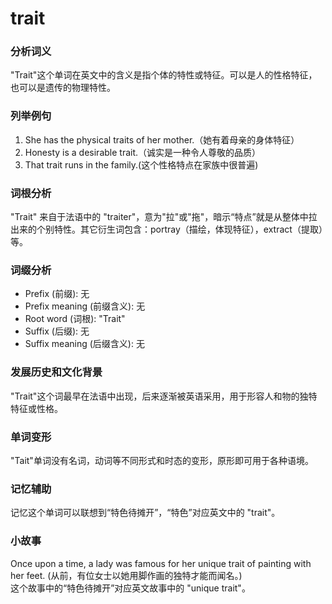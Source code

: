 # trait

### 分析词义

  

"Trait"这个单词在英文中的含义是指个体的特性或特征。可以是人的性格特征，也可以是遗传的物理特性。

  

### 列举例句

  

1.  She has the physical traits of her mother.（她有着母亲的身体特征）
2.  Honesty is a desirable trait.（诚实是一种令人尊敬的品质）
3.  That trait runs in the family.(这个性格特点在家族中很普遍)

  

### 词根分析

  

"Trait" 来自于法语中的 "traiter"，意为"拉"或"拖"，暗示“特点”就是从整体中拉出来的个别特性。其它衍生词包含：portray（描绘，体现特征），extract（提取）等。

  

### 词缀分析

  

*   Prefix (前缀): 无
*   Prefix meaning (前缀含义): 无
*   Root word (词根): "Trait"
*   Suffix (后缀): 无
*   Suffix meaning (后缀含义): 无

  

### 发展历史和文化背景

  

"Trait"这个词最早在法语中出现，后来逐渐被英语采用，用于形容人和物的独特特征或性格。

  

### 单词变形

  

"Tait"单词没有名词，动词等不同形式和时态的变形，原形即可用于各种语境。

  

### 记忆辅助

  

记忆这个单词可以联想到“特色待摊开”，“特色”对应英文中的 "trait"。

  

### 小故事

  

Once upon a time, a lady was famous for her unique trait of painting with her feet. (从前，有位女士以她用脚作画的独特才能而闻名。)  
这个故事中的“特色待摊开”对应英文故事中的 "unique trait"。
